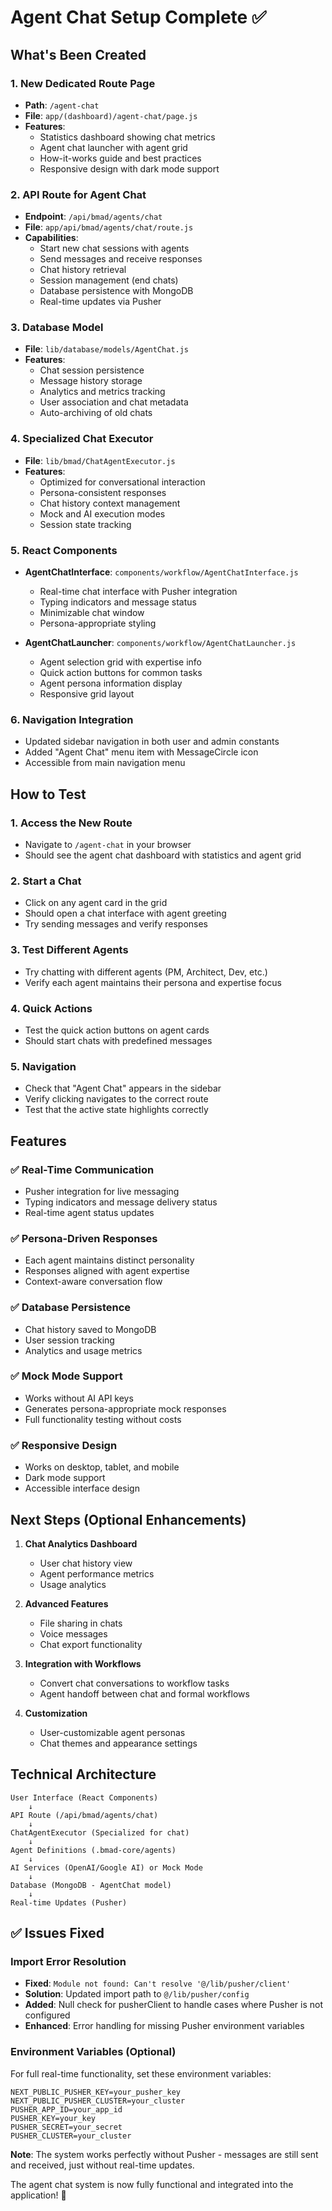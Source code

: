 # Agent Chat Setup Complete ✅

## What's Been Created

### 1. **New Dedicated Route Page** 
- **Path**: `/agent-chat`
- **File**: `app/(dashboard)/agent-chat/page.js`
- **Features**:
  - Statistics dashboard showing chat metrics
  - Agent chat launcher with agent grid
  - How-it-works guide and best practices
  - Responsive design with dark mode support

### 2. **API Route for Agent Chat**
- **Endpoint**: `/api/bmad/agents/chat`
- **File**: `app/api/bmad/agents/chat/route.js`
- **Capabilities**:
  - Start new chat sessions with agents
  - Send messages and receive responses
  - Chat history retrieval
  - Session management (end chats)
  - Database persistence with MongoDB
  - Real-time updates via Pusher

### 3. **Database Model**
- **File**: `lib/database/models/AgentChat.js`
- **Features**:
  - Chat session persistence
  - Message history storage
  - Analytics and metrics tracking
  - User association and chat metadata
  - Auto-archiving of old chats

### 4. **Specialized Chat Executor**
- **File**: `lib/bmad/ChatAgentExecutor.js`
- **Features**:
  - Optimized for conversational interaction
  - Persona-consistent responses
  - Chat history context management
  - Mock and AI execution modes
  - Session state tracking

### 5. **React Components**
- **AgentChatInterface**: `components/workflow/AgentChatInterface.js`
  - Real-time chat interface with Pusher integration
  - Typing indicators and message status
  - Minimizable chat window
  - Persona-appropriate styling

- **AgentChatLauncher**: `components/workflow/AgentChatLauncher.js`
  - Agent selection grid with expertise info
  - Quick action buttons for common tasks
  - Agent persona information display
  - Responsive grid layout

### 6. **Navigation Integration**
- Updated sidebar navigation in both user and admin constants
- Added "Agent Chat" menu item with MessageCircle icon
- Accessible from main navigation menu

## How to Test

### 1. **Access the New Route**
- Navigate to `/agent-chat` in your browser
- Should see the agent chat dashboard with statistics and agent grid

### 2. **Start a Chat**
- Click on any agent card in the grid
- Should open a chat interface with agent greeting
- Try sending messages and verify responses

### 3. **Test Different Agents**
- Try chatting with different agents (PM, Architect, Dev, etc.)
- Verify each agent maintains their persona and expertise focus

### 4. **Quick Actions**
- Test the quick action buttons on agent cards
- Should start chats with predefined messages

### 5. **Navigation**
- Check that "Agent Chat" appears in the sidebar
- Verify clicking navigates to the correct route
- Test that the active state highlights correctly

## Features

### ✅ **Real-Time Communication**
- Pusher integration for live messaging
- Typing indicators and message delivery status
- Real-time agent status updates

### ✅ **Persona-Driven Responses**
- Each agent maintains distinct personality
- Responses aligned with agent expertise
- Context-aware conversation flow

### ✅ **Database Persistence**
- Chat history saved to MongoDB
- User session tracking
- Analytics and usage metrics

### ✅ **Mock Mode Support**
- Works without AI API keys
- Generates persona-appropriate mock responses
- Full functionality testing without costs

### ✅ **Responsive Design**
- Works on desktop, tablet, and mobile
- Dark mode support
- Accessible interface design

## Next Steps (Optional Enhancements)

1. **Chat Analytics Dashboard**
   - User chat history view
   - Agent performance metrics
   - Usage analytics

2. **Advanced Features**
   - File sharing in chats
   - Voice messages
   - Chat export functionality

3. **Integration with Workflows**
   - Convert chat conversations to workflow tasks
   - Agent handoff between chat and formal workflows

4. **Customization**
   - User-customizable agent personas
   - Chat themes and appearance settings

## Technical Architecture

```
User Interface (React Components)
    ↓
API Route (/api/bmad/agents/chat)
    ↓
ChatAgentExecutor (Specialized for chat)
    ↓
Agent Definitions (.bmad-core/agents)
    ↓
AI Services (OpenAI/Google AI) or Mock Mode
    ↓
Database (MongoDB - AgentChat model)
    ↓
Real-time Updates (Pusher)
```

## ✅ **Issues Fixed**

### Import Error Resolution
- **Fixed**: `Module not found: Can't resolve '@/lib/pusher/client'`
- **Solution**: Updated import path to `@/lib/pusher/config`
- **Added**: Null check for pusherClient to handle cases where Pusher is not configured
- **Enhanced**: Error handling for missing Pusher environment variables

### Environment Variables (Optional)
For full real-time functionality, set these environment variables:
```env
NEXT_PUBLIC_PUSHER_KEY=your_pusher_key
NEXT_PUBLIC_PUSHER_CLUSTER=your_cluster
PUSHER_APP_ID=your_app_id
PUSHER_KEY=your_key  
PUSHER_SECRET=your_secret
PUSHER_CLUSTER=your_cluster
```

**Note**: The system works perfectly without Pusher - messages are still sent and received, just without real-time updates.

The agent chat system is now fully functional and integrated into the application! 🎉